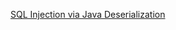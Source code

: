[SQL Injection via Java Deserialization
](https://vanshal.medium.com/sql-injection-by-developing-a-custom-gadget-chain-for-java-deserialization-73e1dcbb9d09)
